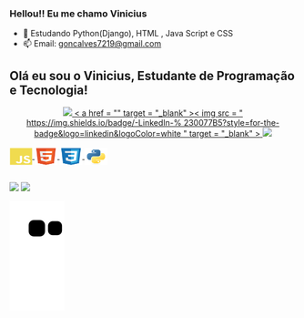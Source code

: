 ### Hellou!! Eu me chamo Vinicius 


- 🌱 Estudando Python(Django), HTML , Java Script e CSS
- 📫 Email: goncalves7219@gmail.com

## Olá eu sou o Vinicius, Estudante de Programação e Tecnologia!
<div align="center">
  <a href="https://github.com/ViniciusOliver99">
  <img height="180em" src="https://github-readme-stats.vercel.app/api?username=ViniciusOliver99&show_icons=true&theme=&include_all_commits=true&count_private=true"/>
  < a  href = ""  target = "_blank" >< img  src = " https://img.shields.io/badge/-LinkedIn-% 230077B5?style=for-the-badge&logo=linkedin&logoColor=white "  target = "_blank" ></ a >
  <img height="180em" src="https://github-readme-stats.vercel.app/api/top-langs/?username=ViniciusOliver99&layout=compact&langs_count=7&theme="/>
</div>
<div style="display: inline_block"><br>
  <img align="center" alt="Rafa-Js" height="30" width="40" src="https://raw.githubusercontent.com/devicons/devicon/master/icons/javascript/javascript-plain.svg">
  <img align="center" alt="Rafa-HTML" height="30" width="40" src="https://raw.githubusercontent.com/devicons/devicon/master/icons/html5/html5-original.svg">
  <img align="center" alt="Rafa-CSS" height="30" width="40" src="https://raw.githubusercontent.com/devicons/devicon/master/icons/css3/css3-original.svg">
  <img align="center" alt="Rafa-Python" height="30" width="40" src="https://raw.githubusercontent.com/devicons/devicon/master/icons/python/python-original.svg">
  
  ##
 
<div> 
  <a href="https://www.instagram.com/eu_programando/" target="_blank"><img src="https://img.shields.io/badge/-Instagram-%23E4405F?style=for-the-badge&logo=instagram&logoColor=white" target="_blank"></a> 
  <a href = "goncalves7219@hmail.com"><img src="https://img.shields.io/badge/-Gmail-%23333?style=for-the-badge&logo=gmail&logoColor=white" target="_blank"></a> 
 
  ![Snake animation](https://github.com/rafaballerini/rafaballerini/blob/output/github-contribution-grid-snake.svg)
 
</div>
